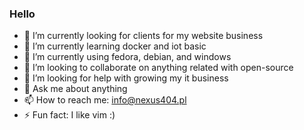 ### Hello
- 🔭 I’m currently looking for clients for my website business
- 🌱 I’m currently learning docker and iot basic
- 👾 I’m currently using fedora, debian, and windows
- 👯 I’m looking to collaborate on anything related with open-source
- 🤔 I’m looking for help with growing my it business
- 💬 Ask me about anything
- 📫 How to reach me: info@nexus404.pl
- ⚡ Fun fact: I like vim :)
